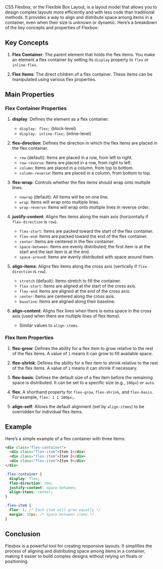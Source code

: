 CSS Flexbox, or the Flexible Box Layout, is a layout model that allows you to design complex layouts more efficiently and with less code than traditional methods. It provides a way to align and distribute space among items in a container, even when their size is unknown or dynamic. Here’s a breakdown of the key concepts and properties of Flexbox:
## Key Concepts

1. **Flex Container**: The parent element that holds the flex items. You make an element a flex container by setting its `display` property to `flex` or `inline-flex`.

2. **Flex Items**: The direct children of a flex container. These items can be manipulated using various flex properties.

## Main Properties

### Flex Container Properties

1. **display**: Defines the element as a flex container.
   - `display: flex;` (block-level)
   - `display: inline-flex;` (inline-level)

2. **flex-direction**: Defines the direction in which the flex items are placed in the flex container.
   - `row` (default): Items are placed in a row, from left to right.
   - `row-reverse`: Items are placed in a row, from right to left.
   - `column`: Items are placed in a column, from top to bottom.
   - `column-reverse`: Items are placed in a column, from bottom to top.

3. **flex-wrap**: Controls whether the flex items should wrap onto multiple lines.
   - `nowrap` (default): All items will be on one line.
   - `wrap`: Items will wrap onto multiple lines.
   - `wrap-reverse`: Items will wrap onto multiple lines in reverse order.

4. **justify-content**: Aligns flex items along the main axis (horizontally if `flex-direction` is `row`).
   - `flex-start`: Items are packed toward the start of the flex container.
   - `flex-end`: Items are packed toward the end of the flex container.
   - `center`: Items are centered in the flex container.
   - `space-between`: Items are evenly distributed; the first item is at the start and the last item is at the end.
   - `space-around`: Items are evenly distributed with space around them.

5. **align-items**: Aligns flex items along the cross axis (vertically if `flex-direction` is `row`).
   - `stretch` (default): Items stretch to fill the container.
   - `flex-start`: Items are aligned at the start of the cross axis.
   - `flex-end`: Items are aligned at the end of the cross axis.
   - `center`: Items are centered along the cross axis.
   - `baseline`: Items are aligned along their baseline.

6. **align-content**: Aligns flex lines when there is extra space in the cross axis (used when there are multiple lines of flex items).
   - Similar values to `align-items`.

### Flex Item Properties

1. **flex-grow**: Defines the ability for a flex item to grow relative to the rest of the flex items. A value of `1` means it can grow to fill available space.

2. **flex-shrink**: Defines the ability for a flex item to shrink relative to the rest of the flex items. A value of `1` means it can shrink if necessary.

3. **flex-basis**: Defines the default size of a flex item before the remaining space is distributed. It can be set to a specific size (e.g., `100px`) or `auto`.

4. **flex**: A shorthand property for `flex-grow`, `flex-shrink`, and `flex-basis`. For example, `flex: 1 1 100px;`.

5. **align-self**: Allows the default alignment (set by `align-items`) to be overridden for individual flex items.

## Example

Here’s a simple example of a flex container with three items:

```html
<div class="flex-container">
  <div class="flex-item">Item 1</div>
  <div class="flex-item">Item 2</div>
  <div class="flex-item">Item 3</div>
</div>
```

```css
.flex-container {
  display: flex;
  flex-direction: row;
  justify-content: space-between;
  align-items: center;
}

.flex-item {
  flex: 1; /* Each item will grow equally */
  margin: 10px; /* Space between items */
}
```

## Conclusion

Flexbox is a powerful tool for creating responsive layouts. It simplifies the process of aligning and distributing space among items in a container, making it easier to build complex designs without relying on floats or positioning.